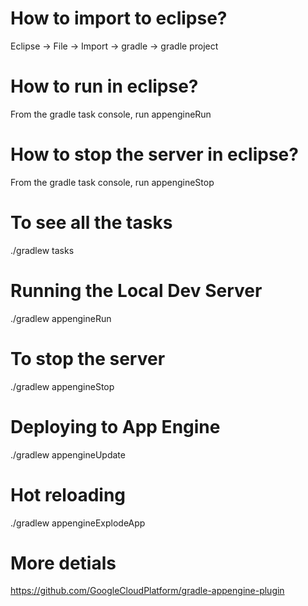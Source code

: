 # How to import to eclipse?
Eclipse -> File -> Import -> gradle -> gradle project

# How to run in eclipse?
From the gradle task console, run appengineRun

# How to stop the server in eclipse?
From the gradle task console, run appengineStop

# To see all the tasks
./gradlew tasks

# Running the Local Dev Server
./gradlew appengineRun

# To stop the server
./gradlew appengineStop

# Deploying to App Engine
./gradlew appengineUpdate

# Hot reloading
./gradlew appengineExplodeApp

# More detials
https://github.com/GoogleCloudPlatform/gradle-appengine-plugin
